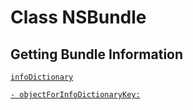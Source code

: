 # Class NSBundle

## Getting Bundle Information

[`infoDictionary`](https://developer.apple.com/documentation/foundation/nsbundle/1413477-infodictionary?language=objc)

[`- objectForInfoDictionaryKey:`](https://developer.apple.com/documentation/foundation/nsbundle/1408696-objectforinfodictionarykey?language=objc)

